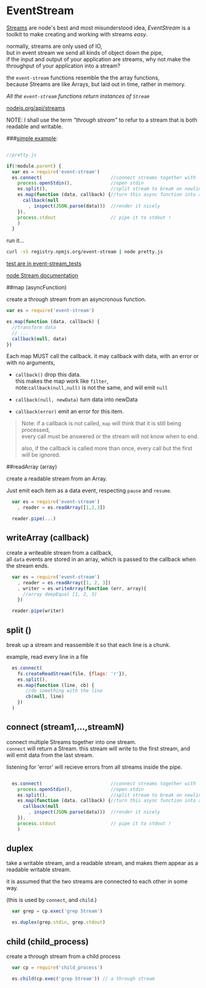 # EventStream

[Streams](http://nodejs.org/api/streams.html "Stream") are node's best and most misunderstood idea,
_<em>EventStream</em>_ is a toolkit to make creating and working with streams <em>easy</em>.  

normally, streams are only used of IO,  
but in event stream we send all kinds of object down the pipe,  
if the input and output of your application are streams, why not make the throughput of your application into a stream?  

the `event-stream` functions resemble the the array functions,  
because Streams are like Arrays, but laid out in time, rather in memory.  

<em>All the `event-stream` functions return instances of `Stream`</em>

[nodejs.org/api/streams](http://nodejs.org/api/streams.html "Stream")

NOTE: I shall use the term <em>"through stream"</em> to refur to a stream that is both readable and writable.  

###[simple example](https://github.com/dominictarr/event-stream/blob/master/examples/pretty.js):

``` js

//pretty.js

if(!module.parent) {
  var es = require('event-stream')
  es.connect(                         //connect streams together with `pipe`
    process.openStdin(),              //open stdin
    es.split(),                       //split stream to break on newlines
    es.map(function (data, callback) {//turn this async function into a stream
      callback(null
        , inspect(JSON.parse(data)))  //render it nicely
    }),
    process.stdout                    // pipe it to stdout !
    )
  }
```
run it...

``` bash  
curl -sS registry.npmjs.org/event-stream | node pretty.js
```
 
[test are in event-stream_tests](https://github.com/dominictarr/event-stream_tests)

[node Stream documentation](http://nodejs.org/api/streams.html)

##map (asyncFunction)

create a through stream from an asyncronous function.  

``` js
var es = require('event-stream')

es.map(function (data, callback) {
  //transform data
  // ...
  callback(null, data)
})

```

Each map MUST call the callback. it may callback with data, with an error or with no arguments, 

  * `callback()` drop this data.  
    this makes the map work like `filter`,  
    note:`callback(null,null)` is not the same, and will emit `null`

  * `callback(null, newData)` turn data into newData
    
  * `callback(error)` emit an error for this item.

>Note: if a callback is not called, `map` will think that it is still being processed,   
>every call must be answered or the stream will not know when to end.  
>
>also, if the callback is called more than once, every call but the first will be ignored.

##readArray (array)

create a readable stream from an Array.

Just emit each item as a data event, respecting `pause` and `resume`.

``` js
  var es = require('event-stream')
    , reader = es.readArray([1,2,3])

  reader.pipe(...)
```

## writeArray (callback)

create a writeable stream from a callback,  
all `data` events are stored in an array, which is passed to the callback when the stream ends.

``` js
  var es = require('event-stream')
    , reader = es.readArray([1, 2, 3])
    , writer = es.writeArray(function (err, array){
      //array deepEqual [1, 2, 3]
    })

  reader.pipe(writer)
```

## split ()

break up a stream and reassemble it so that each line is a chunk.  

example, read every line in a file

``` js
  es.connect(
    fs.createReadStream(file, {flags: 'r'}),
    es.split(),
    es.map(function (line, cb) {
       //do something with the line 
       cb(null, line)
    })
  )

```

## connect (stream1,...,streamN)

connect multiple Streams together into one stream.  
`connect` will return a Stream. this stream will write to the first stream,
and will emit data from the last stream. 

listening for 'error' will recieve errors from all streams inside the pipe.

``` js

  es.connect(                         //connect streams together with `pipe`
    process.openStdin(),              //open stdin
    es.split(),                       //split stream to break on newlines
    es.map(function (data, callback) {//turn this async function into a stream
      callback(null
        , inspect(JSON.parse(data)))  //render it nicely
    }),
    process.stdout                    // pipe it to stdout !
    )
```

## duplex

take a writable stream, and a readable stream, and makes them appear as a readable writable stream.

it is assumed that the two streams are connected to each other in some way.  

(this is used by `connect`, and `child`.)

``` js
  var grep = cp.exec('grep Stream')

  es.duplex(grep.stdin, grep.stdout)
```

## child (child_process)

create a through stream from a child process

``` js
  var cp = require('child_process')

  es.child(cp.exec('grep Stream')) // a through stream

```

<!--
TODO, the following methods are not implemented yet.

## sidestream (stream1,...,streamN)

pipes the incoming stream to many writable streams.  
remits the input stream.

``` js
  es.sidestream( //will log the stream to a file
    es.connect(
      es.mapSync(function (j) {return JSON.stringify(j) + '/n'}),
      fs.createWruteStream(file, {flags: 'a'})
    )
```

## merge (stream1,...,streamN)

create a readable stream that merges many streams into one

(not implemented yet)

### another pipe example

SEARCH SUBDIRECTORIES FROM CWD  
FILTER IF NOT A GIT REPO  
MAP TO GIT STATUS --porclean + the directory  
FILTER IF EMPTY STATUS  
process.stdout  
that will show all the repos which have unstaged changes  

## TODO & applications

  * buffer -- buffer items
  * rate limiter
  * save to database
    * couch
    * redis
    * mongo
    * file(s)
  * read from database
    * couch
    * redis
    * mongo
    * file(s)
  * recursive
    * search filesystem
    * scrape web pages (load pages, parse for links, etc)
    * module dependencies
  
-->